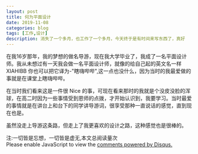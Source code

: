 ```yaml
---
layout: post
title: 何为平面设计
date: 2019-11-08
categories: blog
tags: [工作,设计]
description: 消失了一个多月，也工作了一个多月，今天终于是有时间来写东西了，真好
---
```


在我16岁那年，我的梦想的做名导游，现在我大学毕业了，我成了一名平面设计师。我从未想过有一天我会做一名平面设计师，就像的给自己起的英文名一样 XIAHIBB 你也可以把它译为-"瞎嗨哔哔",这一点也没什么，因为当时的我最爱做的事就是在课堂上瞎嗨哔哔。

在当时我们看来这是一件很 Nice 的事，可现在看来那时的我就是个没皮没脸的浑球，在高二时因为一些事情受到恩师的点拨，才开始认识到，我要学习。当时最爱的事情就是在讲台上和台下的同学讲导游词，很享受那种一直说话的感觉，直到现在也是。

虽然没走上导游这条路，但走上了我更喜欢的设计之路，这种感觉也是很棒的。 



<span id="busuanzi_container_page_pv">
  注:一切皆是忘想，一切皆是虚无,本文总阅读量<span id="busuanzi_value_page_pv"></span>次
</span>


<script id="dsq-count-scr" src="//huiweishijie.disqus.com/count.js" async></script>

<div id="disqus_thread"></div>
<script>

/**
*  RECOMMENDED CONFIGURATION VARIABLES: EDIT AND UNCOMMENT THE SECTION BELOW TO INSERT DYNAMIC VALUES FROM YOUR PLATFORM OR CMS.
*  LEARN WHY DEFINING THESE VARIABLES IS IMPORTANT: https://disqus.com/admin/universalcode/#configuration-variables*/
/*
var disqus_config = function () {
this.page.url = PAGE_URL;  // Replace PAGE_URL with your page's canonical URL variable
this.page.identifier = PAGE_IDENTIFIER; // Replace PAGE_IDENTIFIER with your page's unique identifier variable
};
*/
(function() { // DON'T EDIT BELOW THIS LINE
var d = document, s = d.createElement('script');
s.src = 'https://huiweishijie.disqus.com/embed.js';
s.setAttribute('data-timestamp', +new Date());
(d.head || d.body).appendChild(s);
})();
</script>
<noscript>Please enable JavaScript to view the <a href="https://disqus.com/?ref_noscript">comments powered by Disqus.</a></noscript>






